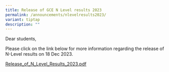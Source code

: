 ```yaml
---
title: Release of GCE N Level results 2023
permalink: /announcements/nlevelresults2023/
variant: tiptap
description: ""
---
```

<p>Dear students,</p><p>Please click on the link below for more information regarding the release of N-Level results on 18 Dec 2023.</p><p><a href="/files/Release_of_N_Level_Results_2023_b.pdf" rel="noopener noreferrer nofollow" target="_blank">Release_of_N_Level_Results_2023.pdf</a></p>